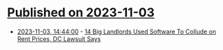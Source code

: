 # [Published on 2023-11-03](index.md)

* [2023-11-03, 14:44:00](https://yro.slashdot.org/story/23/11/03/1445209/14-big-landlords-used-software-to-collude-on-rent-prices-dc-lawsuit-says?utm_source=rss1.0mainlinkanon&utm_medium=feed) - [14 Big Landlords Used Software To Collude on Rent Prices, DC Lawsuit Says](https://yro.slashdot.org/story/23/11/03/1445209/14-big-landlords-used-software-to-collude-on-rent-prices-dc-lawsuit-says?utm_source=rss1.0mainlinkanon&utm_medium=feed)
